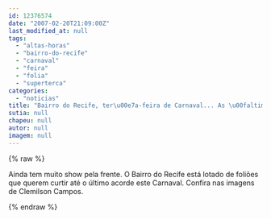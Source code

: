 ```yaml
---
id: 12376574
date: "2007-02-20T21:09:00Z"
last_modified_at: null
tags:
  - "altas-horas"
  - "bairro-do-recife"
  - "carnaval"
  - "feira"
  - "folia"
  - "superterca"
categories:
  - "noticias"
title: "Bairro do Recife, ter\u00e7a-feira de Carnaval... As \u00faltimas horas da folia"
sutia: null
chapeu: null
autor: null
imagem: null
---
```

{% raw %}
<p><P>Ainda tem muito show pela frente. O Bairro do Recife está lotado de foliões que querem curtir até o último acorde este Carnaval. Confira nas imagens de Clemilson Campos.</P> </p>
{% endraw %}